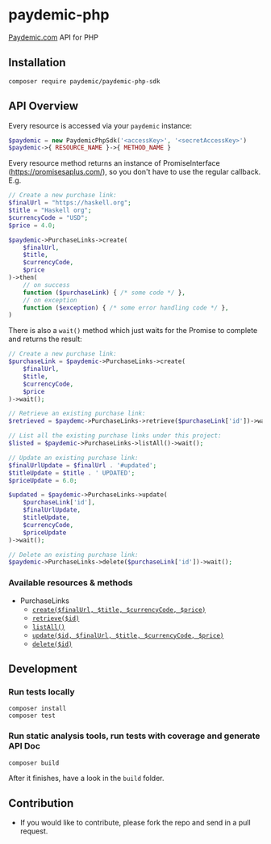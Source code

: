 # paydemic-php
[Paydemic.com](https://paydemic.com) API for PHP


## Installation

`composer require paydemic/paydemic-php-sdk`


## API Overview

Every resource is accessed via your `paydemic` instance:

```php
$paydemic = new PaydemicPhpSdk('<accessKey>', '<secretAccessKey>')
$paydemic->{ RESOURCE_NAME }->{ METHOD_NAME }
```


Every resource method returns an instance of PromiseInterface (https://promisesaplus.com/),
so you don't have to use the regular callback. E.g.
<a name="create_purchaselink"></a>
```php
// Create a new purchase link:
$finalUrl = "https://haskell.org";
$title = "Haskell org";
$currencyCode = "USD";
$price = 4.0;

$paydemic->PurchaseLinks->create(
    $finalUrl,
    $title,
    $currencyCode,
    $price
)->then(
    // on success
    function ($purchaseLink) { /* some code */ },
    // on exception
    function ($exception) { /* some error handling code */ },
)
```

There is also a `wait()` method which just waits for the Promise to complete and returns the result:

```php
// Create a new purchase link:
$purchaseLink = $paydemic->PurchaseLinks->create(
    $finalUrl,
    $title,
    $currencyCode,
    $price
)->wait();
```

<a name="retrieve_purchaselink"></a>
```php
// Retrieve an existing purchase link:
$retrieved = $paydemc->PurchaseLinks->retrieve($purchaseLink['id'])->wait();
```

<a name="list_purchaselink"></a>
```php
// List all the existing purchase links under this project:
$listed = $paydemic->PurchaseLinks->listAll()->wait();
```

<a name="update_purchaselink"></a>
```php
// Update an existing purchase link:
$finalUrlUpdate = $finalUrl . '#updated';
$titleUpdate = $title . ' UPDATED';
$priceUpdate = 6.0;

$updated = $paydemic->PurchaseLinks->update(
    $purchaseLink['id'],
    $finalUrlUpdate,
    $titleUpdate,
    $currencyCode,
    $priceUpdate
)->wait();
```

<a name="remove_purchaselink"></a>
```php
// Delete an existing purchase link:
$paydemic->PurchaseLinks->delete($purchaseLink['id'])->wait();
```


### Available resources & methods

 * PurchaseLinks
    * [`create($finalUrl, $title, $currencyCode, $price)`](#create_purchaselink)
    * [`retrieve($id)`](#retrieve_purchaselink)
    * [`listAll()`](#list_purchaselink)
    * [`update($id, $finalUrl, $title, $currencyCode, $price)`](#update_purchaselink)
    * [`delete($id)`](#remove_purchaselink)


## Development

### Run tests locally

```
composer install
composer test
```

### Run static analysis tools, run tests with coverage and generate API Doc

```
composer build
```

After it finishes, have a look in the `build` folder.


## Contribution
   * If you would like to contribute, please fork the repo and send in a pull request.

